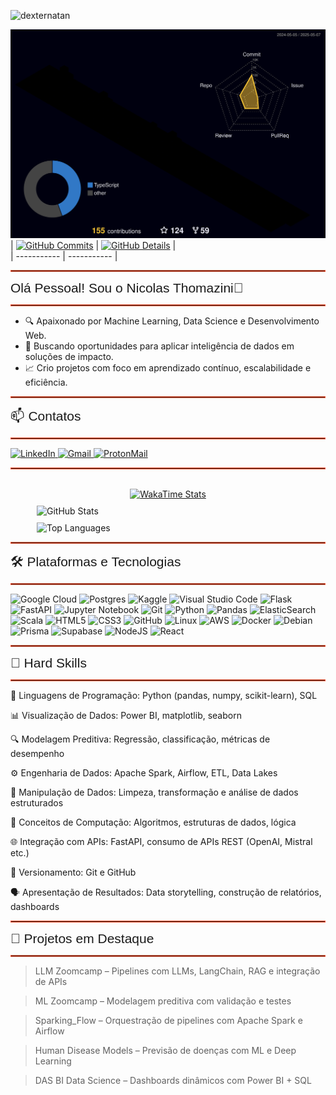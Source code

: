 <p align="left"><img src="https://komarev.com/ghpvc/?username=nicolas-thomazini" alt="dexternatan" /></p>

![Status](https://raw.githubusercontent.com/nicolas-thomazini/nicolas-thomazini/main/profile-3d-contrib/profile-night-rainbow.svg)
| [![GitHub Commits](http://github-profile-summary-cards.vercel.app/api/cards/productive-time?username=isaac545454&theme=gruvbox&utcOffset=-3)](https://github.com/vn7n24fzkq/github-profile-summary-cards) | [![GitHub Details](http://github-profile-summary-cards.vercel.app/api/cards/profile-details?username=nicolas-thomazini&theme=gruvbox)](https://github.com/vn7n24fzkq/github-profile-summary-cards) |  
 | ----------- | ----------- |

</span><hr style="border: 1px solid #FF5733;"/>
<span style="font-size: 21px; font-family: 'Arial', sans-serif;">Olá Pessoal! Sou o Nicolas Thomazini👋</span><hr style="border: 1px solid #FF5733;"/>

- 🔍 Apaixonado por Machine Learning, Data Science e Desenvolvimento Web.
- 🎯 Buscando oportunidades para aplicar inteligência de dados em soluções de impacto.
- 📈 Crio projetos com foco em aprendizado contínuo, escalabilidade e eficiência.

</span><hr style="border: 1px solid #FF5733;"/>
<span style="font-size: 21px; font-family: 'Arial', sans-serif;"> 📫 Contatos</span><hr style="border: 1px solid #FF5733;"/>

<div>
  <a href="https://linkedin.com/in/nicolas-thomazini/" target="_blank">
    <img src="https://img.shields.io/badge/-LinkedIn-%230077B5?style=for-the-badge&logo=linkedin&logoColor=white" alt="LinkedIn">
  </a>
  <a href="mailto:nicolasfrezarimt@gmail.com?subject=Contato%20via%20portfólio&body=Olá%20Nicolas,%0D%0AGostaria%20de%20falar%20sobre..." target="_blank">
    <img src="https://img.shields.io/badge/-Gmail-%23333?style=for-the-badge&logo=gmail&logoColor=white" alt="Gmail">
  </a>
  <a href="mailto:nicolasthomazini@proton.me?subject=Contato%20via%20portfólio&body=Olá%20Nicolas,%0D%0AGostaria%20de%20falar%20sobre..." target="_blank">
    <img src="https://img.shields.io/badge/ProtonMail-8B89CC?style=for-the-badge&logo=protonmail&logoColor=white" alt="ProtonMail">
  </a>
</div>
<hr style="border: 1px solid #FF5733;"/><br>

<div style="display: flex; flex-wrap: wrap; gap: 10px; justify-content: center; align-items: center;">

  <a href="https://wakatime.com/@nicolasthomazini" target="_blank">
      <img src="https://github-readme-stats.vercel.app/api/wakatime?username=nicolasthomazini&layout=compact&theme=chartreuse-dark&show_icons=true&cache_seconds=30" alt="WakaTime Stats" width="420" />
  </a>

  <img src="https://github-readme-stats.vercel.app/api?username=nicolas-thomazini&theme=chartreuse-dark&show_icons=true" alt="GitHub Stats" width="420" />

  <img src="https://github-readme-stats.vercel.app/api/top-langs/?username=nicolas-thomazini&hide=TeX&layout=compact&theme=chartreuse-dark&locale=pt-br" alt="Top Languages" width="420" />

</div>

<hr style="border: 1px solid #FF5733;"/>
<span style="font-size: 21px; font-family: 'Arial', sans-serif;"> 🛠️ Plataformas e Tecnologias </span><hr style="border: 1px solid #FF5733;"/>

![Google Cloud](https://img.shields.io/badge/GoogleCloud-%234285F4.svg?style=for-the-badge&logo=google-cloud&logoColor=white)
![Postgres](https://img.shields.io/badge/postgres-%23316192.svg?style=for-the-badge&logo=postgresql&logoColor=white)
![Kaggle](https://img.shields.io/badge/Kaggle-035a7d?style=for-the-badge&logo=kaggle&logoColor=white)
![Visual Studio Code](https://img.shields.io/badge/Visual%20Studio%20Code-0078d7.svg?style=for-the-badge&logo=visual-studio-code&logoColor=white)
![Flask](https://img.shields.io/badge/flask-%23000.svg?style=for-the-badge&logo=flask&logoColor=white)
![FastAPI](https://img.shields.io/badge/FastAPI-005571?style=for-the-badge&logo=fastapi)
![Jupyter Notebook](https://img.shields.io/badge/jupyter-%23FA0F00.svg?style=for-the-badge&logo=jupyter&logoColor=white)
![Git](https://img.shields.io/badge/git-%23F05033.svg?style=for-the-badge&logo=git&logoColor=white)
![Python](https://img.shields.io/badge/python-3670A0?style=for-the-badge&logo=python&logoColor=ffdd54)
![Pandas](https://img.shields.io/badge/pandas-%23150458.svg?style=for-the-badge&logo=pandas&logoColor=white)
![ElasticSearch](https://img.shields.io/badge/-ElasticSearch-005571?style=for-the-badge&logo=elasticsearch)
![Scala](https://img.shields.io/badge/scala-%23DC322F.svg?style=for-the-badge&logo=scala&logoColor=white)
![HTML5](https://img.shields.io/badge/html5-%23E34F26.svg?style=for-the-badge&logo=html5&logoColor=white)
![CSS3](https://img.shields.io/badge/css3-%231572B6.svg?style=for-the-badge&logo=css3&logoColor=white)
![GitHub](https://img.shields.io/badge/github-%23121011.svg?style=for-the-badge&logo=github&logoColor=white)
![Linux](https://img.shields.io/badge/Linux-FCC624?style=for-the-badge&logo=linux&logoColor=black)
![AWS](https://img.shields.io/badge/AWS-FF9900?style=for-the-badge&logo=amazon-aws&logoColor=white)
![Docker](https://img.shields.io/badge/docker-%230db7ed.svg?style=for-the-badge&logo=docker&logoColor=white)
![Debian](https://img.shields.io/badge/Debian-D70A53?style=for-the-badge&logo=debian&logoColor=white)
![Prisma](https://img.shields.io/badge/Prisma-3982CE?style=for-the-badge&logo=Prisma&logoColor=white)
![Supabase](https://img.shields.io/badge/Supabase-3ECF8E?style=for-the-badge&logo=supabase&logoColor=white)
![NodeJS](https://img.shields.io/badge/node.js-6DA55F?style=for-the-badge&logo=node.js&logoColor=white)
![React](https://img.shields.io/badge/react-%2320232a.svg?style=for-the-badge&logo=react&logoColor=%2361DAFB)

<hr style="border: 1px solid #FF5733;"/>
<span style="font-size: 21px; font-family: 'Arial', sans-serif;"> 📌 Hard Skills </span><hr style="border: 1px solid #FF5733;"/>

🐍 Linguagens de Programação: Python (pandas, numpy, scikit-learn), SQL

📊 Visualização de Dados: Power BI, matplotlib, seaborn

🔍 Modelagem Preditiva: Regressão, classificação, métricas de desempenho

⚙️ Engenharia de Dados: Apache Spark, Airflow, ETL, Data Lakes

🧹 Manipulação de Dados: Limpeza, transformação e análise de dados estruturados

🔧 Conceitos de Computação: Algoritmos, estruturas de dados, lógica

🌐 Integração com APIs: FastAPI, consumo de APIs REST (OpenAI, Mistral etc.)

🔄 Versionamento: Git e GitHub

🗣️ Apresentação de Resultados: Data storytelling, construção de relatórios, dashboards

<hr style="border: 1px solid #FF5733;"/>
<span style="font-size: 21px; font-family: 'Arial', sans-serif;"> 🚀 Projetos em Destaque </span><hr style="border: 1px solid #FF5733;"/>

> LLM Zoomcamp – Pipelines com LLMs, LangChain, RAG e integração de APIs

> ML Zoomcamp – Modelagem preditiva com validação e testes

> Sparking_Flow – Orquestração de pipelines com Apache Spark e Airflow

> Human Disease Models – Previsão de doenças com ML e Deep Learning

> DAS BI Data Science – Dashboards dinâmicos com Power BI + SQL
